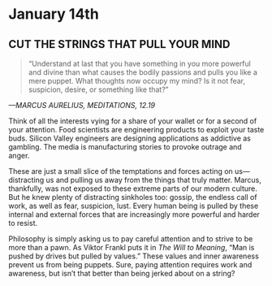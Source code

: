 # January 14th
## CUT THE STRINGS THAT PULL YOUR MIND

> “Understand at last that you have something in you more powerful and divine than what causes the bodily passions and pulls you like a mere puppet. What thoughts now occupy my mind? Is it not fear, suspicion, desire, or something like that?”

*—MARCUS AURELIUS, MEDITATIONS, 12.19*

Think of all the interests vying for a share of your wallet or for a second of your attention. Food scientists are engineering products to exploit your taste buds. Silicon Valley engineers are designing applications as addictive as gambling. The media is manufacturing stories to provoke outrage and anger.

These are just a small slice of the temptations and forces acting on us—distracting us and pulling us away from the things that truly matter. Marcus, thankfully, was not exposed to these extreme parts of our modern culture. But he knew plenty of distracting sinkholes too: gossip, the endless call of work, as well as fear, suspicion, lust. Every human being is pulled by these internal and external forces that are increasingly more powerful and harder to resist.

Philosophy is simply asking us to pay careful attention and to strive to be more than a pawn. As Viktor Frankl puts it in *The Will to Meaning*, “Man is pushed by drives but pulled by values.” These values and inner awareness prevent us from being puppets. Sure, paying attention requires work and awareness, but isn’t that better than being jerked about on a string?

